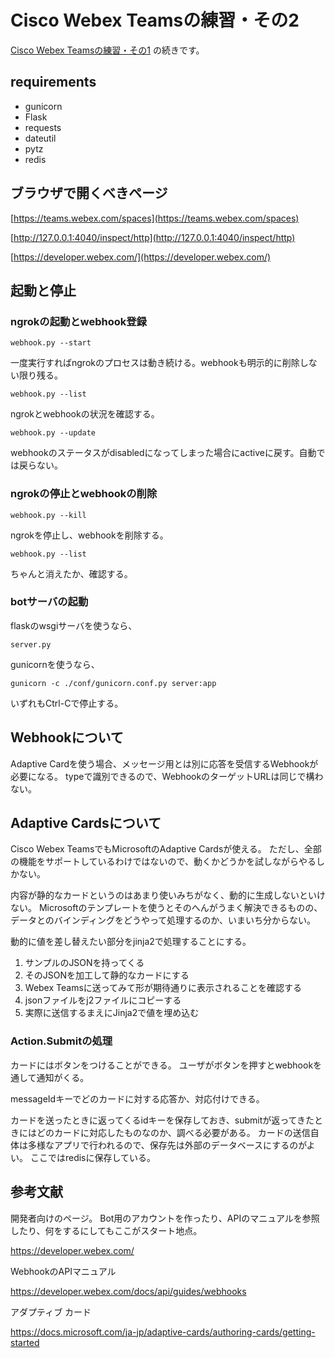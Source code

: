 <!-- markdownlint-disable MD001 -->

# Cisco Webex Teamsの練習・その2

[Cisco Webex Teamsの練習・その1](https://github.com/takamitsu-iida/webex-teams-practice-1) の続きです。

## requirements

- gunicorn
- Flask
- requests
- dateutil
- pytz
- redis

## ブラウザで開くべきページ

[https://teams.webex.com/spaces](https://teams.webex.com/spaces)

[http://127.0.0.1:4040/inspect/http](http://127.0.0.1:4040/inspect/http)

[https://developer.webex.com/](https://developer.webex.com/)

## 起動と停止

### ngrokの起動とwebhook登録

`webhook.py --start`

一度実行すればngrokのプロセスは動き続ける。webhookも明示的に削除しない限り残る。

`webhook.py --list`

ngrokとwebhookの状況を確認する。

`webhook.py --update`

webhookのステータスがdisabledになってしまった場合にactiveに戻す。自動では戻らない。

### ngrokの停止とwebhookの削除

`webhook.py --kill`

ngrokを停止し、webhookを削除する。

`webhook.py --list`

ちゃんと消えたか、確認する。

### botサーバの起動

flaskのwsgiサーバを使うなら、

`server.py`

gunicornを使うなら、

`gunicorn -c ./conf/gunicorn.conf.py server:app`

いずれもCtrl-Cで停止する。

## Webhookについて

Adaptive Cardを使う場合、メッセージ用とは別に応答を受信するWebhookが必要になる。
typeで識別できるので、WebhookのターゲットURLは同じで構わない。

## Adaptive Cardsについて

Cisco Webex TeamsでもMicrosoftのAdaptive Cardsが使える。
ただし、全部の機能をサポートしているわけではないので、動くかどうかを試しながらやるしかない。

内容が静的なカードというのはあまり使いみちがなく、動的に生成しないといけない。
Microsoftのテンプレートを使うとそのへんがうまく解決できるものの、
データとのバインディングをどうやって処理するのか、いまいち分からない。

動的に値を差し替えたい部分をjinja2で処理することにする。

1. サンプルのJSONを持ってくる
1. そのJSONを加工して静的なカードにする
1. Webex Teamsに送ってみて形が期待通りに表示されることを確認する
1. jsonファイルをj2ファイルにコピーする
1. 実際に送信するまえにJinja2で値を埋め込む

### Action.Submitの処理

カードにはボタンをつけることができる。
ユーザがボタンを押すとwebhookを通して通知がくる。

messageIdキーでどのカードに対する応答か、対応付けできる。

カードを送ったときに返ってくるidキーを保存しておき、submitが返ってきたときにはどのカードに対応したものなのか、調べる必要がある。
カードの送信自体は多様なアプリで行われるので、保存先は外部のデータベースにするのがよい。
ここではredisに保存している。

## 参考文献

開発者向けのページ。
Bot用のアカウントを作ったり、APIのマニュアルを参照したり、何をするにしてもここがスタート地点。

<https://developer.webex.com/>

WebhookのAPIマニュアル

<https://developer.webex.com/docs/api/guides/webhooks>

アダプティブ カード

<https://docs.microsoft.com/ja-jp/adaptive-cards/authoring-cards/getting-started>
